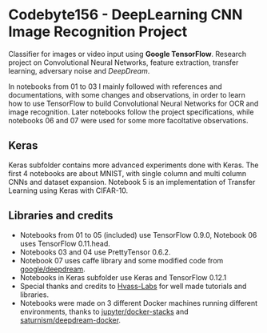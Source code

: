 # Codebyte156 - DeepLearning CNN Image Recognition Project 

Classifier for images or video input using **Google TensorFlow**. 
Research project on Convolutional Neural Networks, feature extraction, transfer learning, adversary noise and *DeepDream*. 

In notebooks from 01 to 03 I mainly followed with references and documentations, with some changes and observations, in order to learn how to use TensorFlow to build Convolutional Neural Networks for OCR and image recognition. Later notebooks follow the project specifications, while notebooks 06 and 07 were used for some more facoltative observations. 

## Keras
Keras subfolder contains more advanced experiments done with Keras. The first 4 notebooks are about MNIST, with single column and multi column CNNs and dataset expansion. Notebook 5 is an implementation of Transfer Learning using Keras with CIFAR-10.

## Libraries and credits
* Notebooks from 01 to 05 (included) use TensorFlow 0.9.0, Notebook 06 uses TensorFlow 0.11.head. 
* Notebooks 03 and 04 use PrettyTensor 0.6.2.
* Notebook 07 uses caffe library and some modified code from [google/deepdream](https://github.com/google/deepdream).
* Notebooks in Keras subfolder use Keras and TensorFlow 0.12.1
* Special thanks and credits to [Hvass-Labs](https://github.com/Hvass-Labs) for well made tutorials and libraries. 
* Notebooks were made on 3 different Docker machines running different environments, thanks to [jupyter/docker-stacks](https://github.com/jupyter/docker-stacks/tree/master/tensorflow-notebook) and [saturnism/deepdream-docker](https://github.com/saturnism/deepdream-docker).
